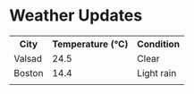 # Weather Updates

<!-- WEATHER-UPDATE-START -->
<table><tr><th>City</th><th>Temperature (°C)</th><th>Condition</th></tr><tr><td>Valsad</td><td>24.5</td><td>Clear</td></tr><tr><td>Boston</td><td>14.4</td><td>Light rain</td></tr><tr><td></td><td></td><td></td></tr></table>
<!-- WEATHER-UPDATE-END -->
